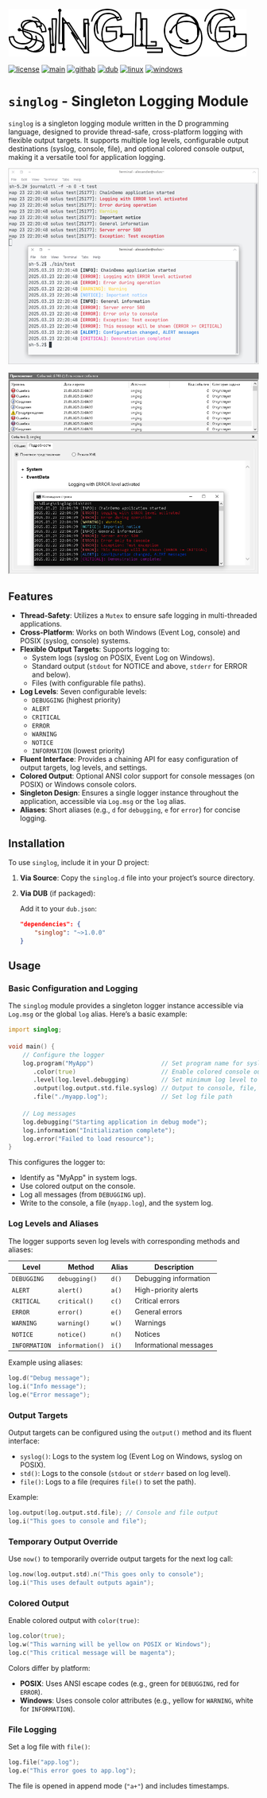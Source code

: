 ![singlog](singlog.png)

[![license](https://img.shields.io/github/license/AlexanderZhirov/singlog.svg?sort=semver&style=for-the-badge&color=green)](https://www.gnu.org/licenses/old-licenses/gpl-2.0.html)
[![main](https://img.shields.io/badge/dynamic/json.svg?label=git.zhirov.kz&style=for-the-badge&url=https://git.zhirov.kz/api/v1/repos/dlang/singlog/tags&query=$[0].name&color=violet&logo=D)](https://git.zhirov.kz/dlang/singlog)
[![githab](https://img.shields.io/github/v/tag/AlexanderZhirov/singlog.svg?sort=semver&style=for-the-badge&color=blue&label=github&logo=D)](https://github.com/AlexanderZhirov/singlog)
[![dub](https://img.shields.io/dub/v/singlog.svg?sort=semver&style=for-the-badge&color=orange&logo=D)](https://code.dlang.org/packages/singlog)
[![linux](https://img.shields.io/badge/Linux-FCC624?style=for-the-badge&logo=linux&logoColor=black)](https://www.linux.org/)
[![windows](https://img.shields.io/badge/Windows-0078D6?style=for-the-badge&logo=windows&logoColor=white)](https://support.microsoft.com/en-US/windows)

# `singlog` - Singleton Logging Module

`singlog` is a singleton logging module written in the D programming language, designed to provide thread-safe, cross-platform logging with flexible output targets. It supports multiple log levels, configurable output destinations (syslog, console, file), and optional colored console output, making it a versatile tool for application logging.

![output](tests/terminal.png)

![output](tests/cmd.png)

## Features

- **Thread-Safety**: Utilizes a `Mutex` to ensure safe logging in multi-threaded applications.
- **Cross-Platform**: Works on both Windows (Event Log, console) and POSIX (syslog, console) systems.
- **Flexible Output Targets**: Supports logging to:
  - System logs (syslog on POSIX, Event Log on Windows).
  - Standard output (`stdout` for NOTICE and above, `stderr` for ERROR and below).
  - Files (with configurable file paths).
- **Log Levels**: Seven configurable levels:
  - `DEBUGGING` (highest priority)
  - `ALERT`
  - `CRITICAL`
  - `ERROR`
  - `WARNING`
  - `NOTICE`
  - `INFORMATION` (lowest priority)
- **Fluent Interface**: Provides a chaining API for easy configuration of output targets, log levels, and settings.
- **Colored Output**: Optional ANSI color support for console messages (on POSIX) or Windows console colors.
- **Singleton Design**: Ensures a single logger instance throughout the application, accessible via `Log.msg` or the `log` alias.
- **Aliases**: Short aliases (e.g., `d` for `debugging`, `e` for `error`) for concise logging.

## Installation

To use `singlog`, include it in your D project:

1. **Via Source**: Copy the `singlog.d` file into your project’s source directory.
2. **Via DUB** (if packaged):

   Add it to your `dub.json`:
   ```json
   "dependencies": {
       "singlog": "~>1.0.0"
   }
   ```

## Usage

### Basic Configuration and Logging

The `singlog` module provides a singleton logger instance accessible via `Log.msg` or the global `log` alias. Here’s a basic example:

```d
import singlog;

void main() {
    // Configure the logger
    log.program("MyApp")                   // Set program name for syslog/Event Log
       .color(true)                        // Enable colored console output
       .level(log.level.debugging)         // Set minimum log level to DEBUGGING
       .output(log.output.std.file.syslog) // Output to console, file, and syslog
       .file("./myapp.log");               // Set log file path

    // Log messages
    log.debugging("Starting application in debug mode");
    log.information("Initialization complete");
    log.error("Failed to load resource");
}
```

This configures the logger to:
- Identify as "MyApp" in system logs.
- Use colored output on the console.
- Log all messages (from `DEBUGGING` up).
- Write to the console, a file (`myapp.log`), and the system log.

### Log Levels and Aliases

The logger supports seven log levels with corresponding methods and aliases:

| Level         | Method            | Alias | Description                  |
|---------------|-------------------|-------|------------------------------|
| `DEBUGGING`   | `debugging()`     | `d()` | Debugging information        |
| `ALERT`       | `alert()`         | `a()` | High-priority alerts         |
| `CRITICAL`    | `critical()`      | `c()` | Critical errors              |
| `ERROR`       | `error()`         | `e()` | General errors               |
| `WARNING`     | `warning()`       | `w()` | Warnings                     |
| `NOTICE`      | `notice()`        | `n()` | Notices                      |
| `INFORMATION` | `information()`   | `i()` | Informational messages       |

Example using aliases:

```d
log.d("Debug message");
log.i("Info message");
log.e("Error message");
```

### Output Targets

Output targets can be configured using the `output()` method and its fluent interface:

- `syslog()`: Logs to the system log (Event Log on Windows, syslog on POSIX).
- `std()`: Logs to the console (`stdout` or `stderr` based on log level).
- `file()`: Logs to a file (requires `file()` to set the path).

Example:

```d
log.output(log.output.std.file); // Console and file output
log.i("This goes to console and file");
```

### Temporary Output Override

Use `now()` to temporarily override output targets for the next log call:

```d
log.now(log.output.std).n("This goes only to console");
log.i("This uses default outputs again");
```

### Colored Output

Enable colored output with `color(true)`:

```d
log.color(true);
log.w("This warning will be yellow on POSIX or Windows");
log.c("This critical message will be magenta");
```

Colors differ by platform:
- **POSIX**: Uses ANSI escape codes (e.g., green for `DEBUGGING`, red for `ERROR`).
- **Windows**: Uses console color attributes (e.g., yellow for `WARNING`, white for `INFORMATION`).

### File Logging

Set a log file with `file()`:

```d
log.file("app.log");
log.e("This error goes to app.log");
```

The file is opened in append mode (`"a+"`) and includes timestamps.
